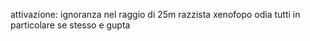 attivazione: ignoranza nel raggio di 25m
razzista xenofopo odia tutti in particolare se stesso e gupta